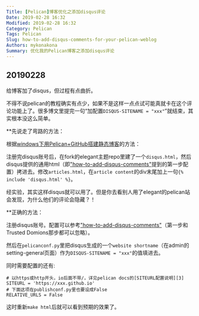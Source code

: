 ```yaml
---
Title: [Pelican]博客优化之添加disqus评论
Date: 2019-02-28 16:32
Modified: 2019-02-28 16:32
Category: Pelican
Tags: Pelican
Slug: how-to-add-disqus-comments-for-your-pelican-weblog
Authors: mykonakona
Summary: 优化我的Pelican博客之添加disqus评论
---
```


## 20190228
给博客加了disqus，但过程有点曲折。

不得不说pelican的教程确实有点少，如果不是这样一点点试可能真就卡在这个评论功能上了。很多博文里提完一句“加配置`DISQUS-SITENAME = "xxx"`”就结束，其实根本没这么简单。

**先说走了弯路的方法：

根据[windows下用Pelican+GitHub搭建静态博客][1]的方法：

注册完disqus账号后，在fork的elegant主题repo里建了一个`disqus.html`，然后disqus提供的通用html（即["how-to-add-disqus-comments"][2]提到的第一步配置）拷进去。修改`articles.html`，在`article content`的div末尾加上一句`{% include 'disqus.html' %}`。

经实验，其实这样disqus就可以用了。但是你去看别人用了elegant的pelican站会发现，为什么他们的评论会隐藏？！

**正确的方法：

注册disqus账号。配置可以参考["how-to-add-disqus-comments"][2]（第一步和Trusted Domions那步都可以忽略）。

然后在`pelicanconf.py`里把disqus生成的一个`website shortname`（在admin的setting-general页面）作为`DISQUS-SITENAME = "xxx"`的值填进去。

同时需要配置的还有:

```
# 以https或http开头，io后面不带/，详见pelican docs的[SITEURL配置说明][3]
SITEURL = 'https://xxx.github.io'
# 下面这项在publishconf.py里也要设成False
RELATIVE_URLS = False
```
这时重新`make html`后就可以看到预期的效果了。

[1]: https://jlhxxxx.github.io/pelican-github.html
[2]: https://kamyanskiy.github.io/2017/06/how-to-add-disqus-comments.html
[3]: https://docs.getpelican.com/en/stable/settings.html?highlight=siteurl
